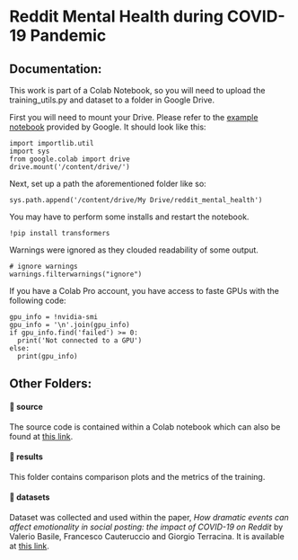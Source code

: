 # Reddit Mental Health during COVID-19 Pandemic

<h2>Documentation:</h2>

This work is part of a Colab Notebook, so you will need to upload the training_utils.py and dataset to a folder in Google Drive. 

First you will need to mount your Drive. Please refer to the <a href="https://colab.research.google.com/drive/1srw_HFWQ2SMgmWIawucXfusGzrj1_U0q">example notebook</a> provided by Google. It should look like this:
```
import importlib.util
import sys
from google.colab import drive
drive.mount('/content/drive/')
```

Next, set up a path the aforementioned folder like so:

```
sys.path.append('/content/drive/My Drive/reddit_mental_health')
```

You may have to perform some installs and restart the notebook.
```
!pip install transformers
```

Warnings were ignored as they clouded readability of some output. 
```
# ignore warnings
warnings.filterwarnings("ignore")
```

If you have a Colab Pro account, you have access to faste GPUs with the following code:
```
gpu_info = !nvidia-smi
gpu_info = '\n'.join(gpu_info)
if gpu_info.find('failed') >= 0:
  print('Not connected to a GPU')
else:
  print(gpu_info)
```

<h2>Other Folders:</h2>

<h4>📁 source</h4>

The source code is contained within a Colab notebook which can also be found at <a href="https://colab.research.google.com/drive/1SkrRq0HywnwgoKh-Lzs9qq5UoNL5AdDW?usp=sharing"> this link</a>.

<h4>📁 results</h4>


This folder contains comparison plots and the metrics of the training.


<h4>📁 datasets</h4>

Dataset was collected and used within the paper, <i> How dramatic events can affect emotionality in social posting: the impact of COVID-19 on Reddit</i> by Valerio Basile, Francesco Cauteruccio and Giorgio Terracina. It is available at <a href="https://bitbucket.org/cauteruccio/reddit-dataset/src/master/">this link</a>.
